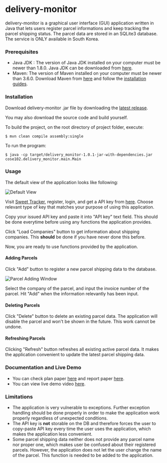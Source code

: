 # delivery-monitor

delivery-monitor is a graphical user interface (GUI) application written in Java that lets users register parcel informations and keep tracking the parcel shipping status. The parcel data are stored in an SQLite3 database. The service is ONLY available in South Korea.

### Prerequisites
- Java JDK : The version of Java JDK installed on your computer must be newer than 1.8.0. Java JDK can be downloaded from [here](https://www.oracle.com/technetwork/java/javase/downloads/jdk8-downloads-2133151.html).
- Maven: The version of Maven installed on your computer must be newer than 3.6.0. Download Maven from [here](https://maven.apache.org/download.cgi) and follow the [installation guides](https://maven.apache.org/install.html).

### Installation
Download delivery-monitor .jar file by downloading the [latest release](https://github.com/cylee-for-kuniv/cose102-delivery-monitor/releases/tag/1.0.1).

You may also download the source code and build yourself. 

To build the project, on the root directory of project folder, execute: 

<pre><code>$ mvn clean compile assembly:single</code></pre>

To run the program:

<pre><code>$ java -cp target/delivery_monitor-1.0.1-jar-with-dependencies.jar cose102.delivery_monitor.main.Main</code></pre>

### Usage

The default view of the application looks like following:

![Default View](https://t1.daumcdn.net/cfile/tistory/99505E3C5C121CF42C)

Visit [Sweet Tracker](https://tracking.sweettracker.co.kr/), register, login, and get a API key from [here](https://tracking.sweettracker.co.kr/templates/app.html#/apikey/add). Choose relevant type of key that matches your purpose of using this application. 

Copy your issued API key and paste it into "API key" text field. This should be done everytime before using any functions the application provides.

Click "Load Companies" button to get information about shipping companies. This __should__ be done if you have never done this before. 

Now, you are ready to use functions provided by the application.

#### Adding Parcels

Click "Add" button to register a new parcel shipping data to the database. 

![Parcel Adding Window](https://t1.daumcdn.net/cfile/tistory/99DA363C5C121CF531)

Select the company of the parcel, and input the invoice number of the parcel. Hit "Add" when the information relevantly has been input.

#### Deleting Parcels

Click "Delete" button to delete an existing parcel data. The application will disable the parcel and won't be shown in the future. This work cannot be undone.

#### Refreshing Parcels

Clicking "Refresh" button refreshes all existing active parcel data. It makes the application convenient to update the latest parcel shipping data. 

### Documentation and Live Demo

- You can check plan paper [here](https://drive.google.com/open?id=1IU-jh8RgiEkJKWn6oLtDjTTjp8i-qf0N) and report paper [here](https://drive.google.com/open?id=1GpJppDpYCSM3rhghUtUYIJTHq9tcQQQh). 
- You can view live demo video [here](https://drive.google.com/open?id=1DW_8yUV9zBUqSER105pWaaaAKQgBjqC3).

### Limitations

- The application is very vulnerable to exceptions. Further exception handling should be done properly in order to make the application work properly regardless of unexpected conditions.
- The API key is __not__ storable on the DB and therefore forces the user to copy-paste API key every time the user uses the application, which makes the application less convenient.
- Some parcel shipping data neither does not provide any parcel name nor proper one, which makes user be confused about their registered parcels. However, the application does not let the user change the name of the parcel. This function is needed to be added to the application.
